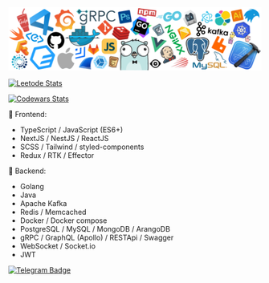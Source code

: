 [![](https://github.com/armanokka/armanokka/blob/main/header.png)](https://github.com/armanokka/)

[![Leetode Stats](https://leetcard.jacoblin.cool/armanokka)](https://leetcode.com/u/armanokka/)

[![Codewars Stats](https://www.codewars.com/users/armanokka/badges/micro)](https://www.codewars.com/users/armanokka/)

🌝  Frontend:
- TypeScript / JavaScript (ES6+)
- NextJS / NestJS / ReactJS
- SCSS / Tailwind / styled-components
- Redux / RTK / Effector

🌚  Backend:
- Golang
- Java
- Apache Kafka
- Redis / Memcached
- Docker / Docker compose
- PostgreSQL / MySQL / MongoDB / ArangoDB
- gRPC / GraphQL (Apollo) / RESTApi / Swagger
- WebSocket / Socket.io
- JWT

[![Telegram Badge](https://img.shields.io/badge/-t.me/armanokka-blue?style=plastic&logo=telegram&logoColor=white&link=https://t.me/armanokka)](https://t.me/armanokka)
